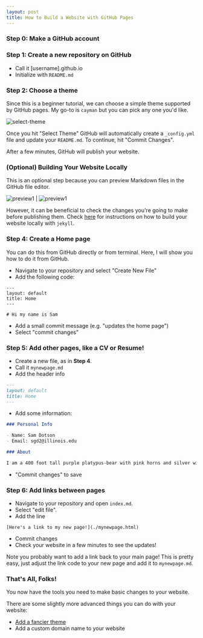 ```yaml
---
layout: post
title: How to Build a Website with GitHub Pages
---
```


### Step 0: Make a GitHub account

### Step 1: Create a new repository on GitHub

- Call it [username].github.io
- Initialize with ``README.md``

### Step 2: Choose a theme

Since this is a beginner tutorial, we can choose a simple theme supported
by GitHub pages. My go-to is ``cayman`` but you can pick any one you'd like.

![select-theme](../../assets/images/website-guide/select-a-theme.png)

Once you hit "Select Theme" GitHub will automatically create a ``_config.yml``
file and update your ``README.md``. To continue, hit "Commit Changes".

After a few minutes, GitHub will publish your website.


### (Optional) Building Your Website Locally

This is an optional step because you can preview Markdown files in
the GitHub file editor.

![preview1](../../assets/images/website-guide/preview-changes.png) | ![preview1](../../assets/images/website-guide/preview-changes2.png)

However, it can be beneficial to check the changes you're going to make before
publishing them. Check [here](../localbuild.html) for instructions
on how to build your website locally with ``jekyll``.


### Step 4: Create a Home page

You can do this from GitHub directly or from terminal. Here, I will show you
how to do it from GitHub.

- Navigate to your repository and select "Create New File"
- Add the following code:

```
---
layout: default
title: Home
---

# Hi my name is Sam

```

- Add a small commit message (e.g. "updates the home page")
- Select "commit changes"


### Step 5: Add other pages, like a CV or Resume!

- Create a new file, as in **Step 4**.
- Call it ``mynewpage.md``
- Add the header info

```markdown
---
layout: default
title: Home
---
```

- Add some information:

```markdown
### Personal Info

- Name: Sam Dotson
- Email: sgd2@illinois.edu

### About

I am a 400 foot tall purple platypus-bear with pink horns and silver wings.
```
- "Commit changes" to save

### Step 6: Add links between pages

- Navigate to your repository and open ``index.md``.
- Select "edit file".
- Add the line

``[Here's a link to my new page!](./mynewpage.html)``

- Commit changes
- Check your website in a few minutes to see the updates!

Note you probably want to add a link back to your main page! This is pretty
easy, just adjust the link code to your new page and add it to ``mynewpage.md``.


### That's All, Folks!

You now have the tools you need to make basic changes to your website.

There are some slightly more advanced things you can do with your website:
- [Add a fancier theme](../2020-6-19-fancythemes.md)
- Add a custom domain name to your website
